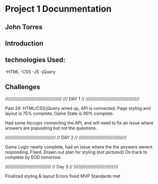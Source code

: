 # Project 1 Docunmentation
## John Torres



## Introduction 






## technologies Used:

-HTML
-CSS
-JS
-jQuery


## Challenges


/////////////////////////////////////
///   DAY 1                       //
///////////////////////////////////

Past 24: HTML/CSS/jQuery wired up, API is connected, Page styling and layout is 75% complete, Game State is 90% complete.

Had some hiccups connecting the API,  and will need to fix an issue where answers are populating but not the questions.

/////////////////////////////////
//          DAY 2             //
///////////////////////////////

Game Logic nearly complete, had an issue where the the answers werent responding. FIxed.
Drawn out plan for styling (not pictured)
On track to complete by EOD tomorrow. 


//////////////////////////////
//         Day 3            //
/////////////////////////////

Finalized styling & layout
Errors fixed 
MVP Standards met